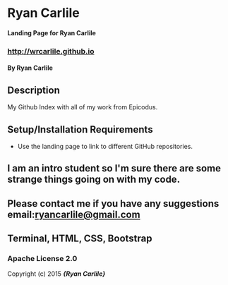 # Ryan Carlile

#### Landing Page for Ryan Carlile
### http://wrcarlile.github.io
#### By Ryan Carlile

## Description

My Github Index with all of my work from Epicodus.
## Setup/Installation Requirements

* Use the landing page to link to different GitHub repositories.


## I am an intro student so I'm sure there are some strange things going on with my code.



## Please contact me if you have any suggestions email:ryancarlile@gmail.com


## Terminal, HTML, CSS, Bootstrap


### Apache License 2.0


Copyright (c) 2015 **_{Ryan Carlile}_**
